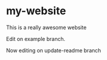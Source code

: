 # my-website

This is a really awesome website

Edit on example branch.

Now editing on update-readme branch
